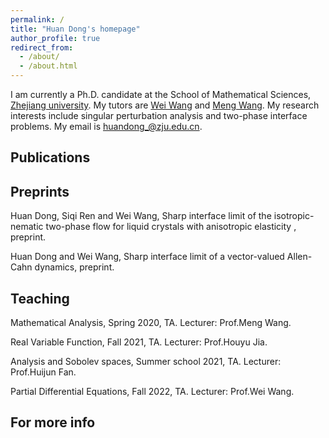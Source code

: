 ```yaml
---
permalink: /
title: "Huan Dong's homepage"
author_profile: true
redirect_from: 
  - /about/
  - /about.html
---
```


I am currently a Ph.D. candidate at the School of Mathematical Sciences, [Zhejiang university](http://www.math.zju.edu.cn/). My tutors are [Wei Wang](https://person.zju.edu.cn/en/wangw07#:~) and [Meng Wang](https://person.zju.edu.cn/0004263/571645.html). My research interests include singular perturbation analysis and two-phase interface problems. My email is [huandong_@zju.edu.cn](maitio:huandong_@zju.edu.cn).

Publications
------

Preprints
------
  Huan Dong, Siqi Ren and Wei Wang,  Sharp interface limit of the isotropic-nematic two-phase flow for liquid crystals with anisotropic elasticity , preprint.
    
  Huan Dong and Wei Wang,  Sharp interface limit of a vector-valued Allen-Cahn dynamics,  preprint.

Teaching
------
Mathematical Analysis, Spring 2020, TA. Lecturer: Prof.Meng Wang.

Real Variable Function, Fall 2021, TA. Lecturer: Prof.Houyu Jia.

Analysis and Sobolev spaces, Summer school 2021, TA. Lecturer: Prof.Huijun Fan.

Partial Differential Equations, Fall 2022, TA. Lecturer: Prof.Wei Wang.

For more info
------

